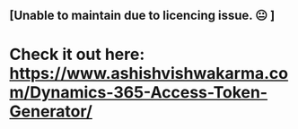 ## [Unable to maintain due to licencing issue. 😐 ]

# Check it out here: https://www.ashishvishwakarma.com/Dynamics-365-Access-Token-Generator/
